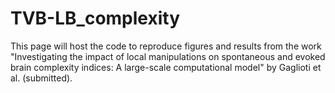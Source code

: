 # TVB-LB_complexity
This page will host the code to reproduce figures and results from the work "Investigating the impact of local manipulations on spontaneous and evoked brain complexity indices: A large-scale computational model" by Gaglioti et al. (submitted).
